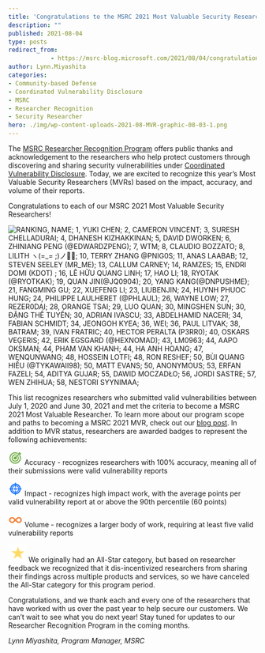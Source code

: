 ```yaml
---
title: 'Congratulations to the MSRC 2021 Most Valuable Security Researchers!'
description: ""
published: 2021-08-04
type: posts
redirect_from:
            - https://msrc-blog.microsoft.com/2021/08/04/congratulations-to-the-msrc-2021-most-valuable-security-researchers/
author: Lynn.Miyashita
categories:
- Community-based Defense
- Coordinated Vulnerability Disclosure
- MSRC
- Researcher Recognition
- Security Researcher
hero: ./img/wp-content-uploads-2021-08-MVR-graphic-08-03-1.png
---
```

<!-- wp:paragraph -->

The [MSRC Researcher Recognition Program](https://www.microsoft.com/en-us/msrc/researcher-recognition-program) offers public thanks and acknowledgement to the researchers who help protect customers through discovering and sharing security vulnerabilities under [Coordinated Vulnerability Disclosure](https://www.microsoft.com/en-us/msrc/cvd). Today, we are excited to recognize this year’s Most Valuable Security Researchers (MVRs) based on the impact, accuracy, and volume of their reports.

<!-- /wp:paragraph -->

<!-- wp:paragraph -->

Congratulations to each of our MSRC 2021 Most Valuable Security Researchers!

<!-- /wp:paragraph -->

<!-- wp:image {"align":"center","id":13236,"sizeSlug":"full","linkDestination":"none"} -->

![RANKING, NAME; 1, YUKI CHEN; 2, CAMERON VINCENT; 3, SURESH CHELLADURAI; 4, DHANESH KIZHAKKINAN; 5, DAVID DWORKEN; 6, ZHINIANG PENG (@EDWARDZPENG); 7, WTM; 8, CLAUDIO BOZZATO; 8, LILITH ヽ(=_= ;)ノ💖💀; 10, TERRY ZHANG @PNIG0S; 11, ANAS LAABAB; 12, STEVEN SEELEY (MR_ME); 13, CALLUM CARNEY; 14, RAMZES; 15, ENDRI DOMI (KDOT) ; 16, LÊ HỮU QUANG LINH; 17, HAO LI; 18, RYOTAK (@RYOTKAK); 19, QUAN JIN(@JQ0904); 20, YANG KANG(@DNPUSHME); 21, FANGMING GU; 22, XUEFENG LI; 23, LIUBENJIN; 24, HUYNH PHUOC HUNG; 24, PHILIPPE LAULHERET (@PHLAUL); 26, WAYNE LOW; 27, REZER0DAI; 28, ORANGE TSAI; 29, LUO QUAN; 30, MINGSHEN SUN; 30, ĐẶNG THẾ TUYẾN; 30, ADRIAN IVASCU; 33, ABDELHAMID NACERI; 34, FABIAN SCHMIDT; 34, JEONGOH KYEA; 36, WEI; 36, PAUL LITVAK; 38, BATRAM; 39, IVAN FRATRIC; 40, HECTOR PERALTA (P3RR0); 40, OSKARS VEĢERIS; 42, ERIK EGSGARD (@HEXNOMAD); 43, LM0963; 44, AAPO OKSMAN; 44, PHAM VAN KHANH; 44, HA ANH HOANG; 47, WENQUNWANG; 48, HOSSEIN LOTFI; 48, RON RESHEF; 50, BÙI QUANG HIẾU (@TYKAWAII98); 50, MATT EVANS; 50, ANONYMOUS; 53, ERFAN FAZELI; 54, ADITYA GUJAR; 55, DAWID MOCZADŁO; 56, JORDI SASTRE; 57, WEN ZHIHUA; 58, NESTORI SYYNIMAA; ](./img/wp-content-uploads-2021-08-MVR-graphic-08-03-1.png)

<!-- /wp:image -->

<!-- wp:paragraph -->

This list recognizes researchers who submitted valid vulnerabilities between July 1, 2020 and June 30, 2021 and met the criteria to become a MSRC 2021 Most Valuable Researcher. To learn more about our program scope and paths to becoming a MSRC 2021 MVR, check out our [blog post](https://msrc-blog.microsoft.com/2021/02/10/msrc-security-researcher-recognition-2021/). In addition to MVR status, researchers are awarded badges to represent the following achievements:

<!-- /wp:paragraph -->

<!-- wp:paragraph {"align":"left"} -->

![](./img/wp-content-uploads-2021-08-accuracy.png) Accuracy - recognizes researchers with 100% accuracy, meaning all of their submissions were valid vulnerability reports

<!-- /wp:paragraph -->

<!-- wp:paragraph {"align":"left"} -->

![](./img/wp-content-uploads-2021-08-impact-1.png) Impact - recognizes high impact work, with the average points per valid vulnerability report at or above the 90th percentile (60 points)

<!-- /wp:paragraph -->

<!-- wp:paragraph {"align":"left"} -->

![](./img/wp-content-uploads-2021-08-volume.png) Volume - recognizes a larger body of work, requiring at least five valid vulnerability reports

<!-- /wp:paragraph -->

<!-- wp:paragraph {"align":"left"} -->

![](./img/wp-content-uploads-2021-08-star.png) We originally had an All-Star category, but based on researcher feedback we recognized that it dis-incentivized researchers from sharing their findings across multiple products and services, so we have canceled the All-Star category for this program period.

<!-- /wp:paragraph -->

<!-- wp:paragraph -->

Congratulations, and we thank each and every one of the researchers that have worked with us over the past year to help secure our customers. We can’t wait to see what you do next year! Stay tuned for updates to our Researcher Recognition Program in the coming months.

<!-- /wp:paragraph -->

<!-- wp:paragraph -->

_Lynn Miyashita, Program Manager, MSRC_

<!-- /wp:paragraph -->
